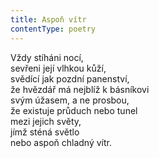 ```yaml
---
title: Aspoň vítr
contentType: poetry
---
```


<section>

Vždy stíháni nocí,  
sevřeni její vlhkou kůží,  
svědící jak pozdní panenství,  
že hvězdář má nejblíž k básníkovi  
svým úžasem, a ne prosbou,  
že existuje průduch nebo tunel  
mezi jejich světy,  
jímž sténá světlo  
nebo aspoň chladný vítr.

</section>
